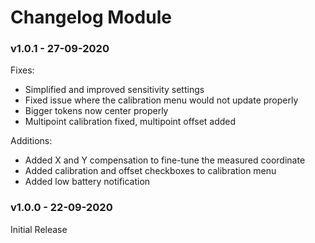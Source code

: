# Changelog Module
### v1.0.1 - 27-09-2020
Fixes:
<ul>
<li>Simplified and improved sensitivity settings</li>
<li>Fixed issue where the calibration menu would not update properly</li>
<li>Bigger tokens now center properly</li>
<li>Multipoint calibration fixed, multipoint offset added</li>
</ul>
Additions:
<ul>
<li>Added X and Y compensation to fine-tune the measured coordinate</li>
<li>Added calibration and offset checkboxes to calibration menu</li>
<li>Added low battery notification</li>
</ul>

### v1.0.0 - 22-09-2020
Initial Release